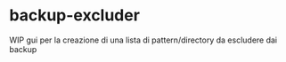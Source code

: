 # backup-excluder
WIP gui per la creazione di una lista di pattern/directory da escludere dai backup
